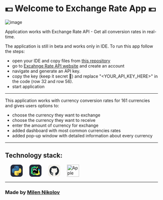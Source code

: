 # 💵 Welcome to Exchange Rate App 💶
![image](https://github.com/user-attachments/assets/e8dd8e2f-4651-44c4-9b13-de07734d4739)

Application works with Exchange Rate API - Get all conversion rates in real-time.


The application is still in beta and works only in IDE. To run this app follow the steps:
  * open your IDE and copy files from [this repository](https://github.com/Milenski1987/Exchange-Rate-App-with-API)
  * go to [Excahnge Rate API website](https://www.exchangerate-api.com) and create an account  
  * navigate and generate an API key.  
  * copy the key (keep it secret 🤫) and replace "<YOUR_API_KEY_HERE>" in the code (row 32 and row 56).
  * start application

---

This application works with currency conversion rates for 161 currencies and gives users options to:
* choose the currency they want to exchange
* choose the currency they want to receive
* enter the amount of currency for exchange
* added dashboard with most common currencies rates
* added pop-up window with detailed information about every currency
---

## Technology stack:
<p align="left">
  &emsp;
    <a href="#"><img alt="Python" src="https://github.com/tandpfun/skill-icons/blob/main/icons/Python-Dark.svg" width="40" height ="40"></a>
  &emsp;
    <a href="#"><img src="https://github.com/tandpfun/skill-icons/blob/main/icons/PyCharm-Dark.svg" width="40" height="40" /></a>
  &emsp;
    <a href="#"><img alt="GitHub" src="https://github.com/tandpfun/skill-icons/blob/main/icons/Github-Light.svg" title="GitHub" **alt="GitHub" width="40" height="40" ></a>
  &emsp;
    <a href="#"><img src="https://github.com/tandpfun/skill-icons/blob/main/icons/Apple-Light.svg" title="Apple" **alt="Apple" width="40" height="40" /></a>
</p>


---
### Made by [Milen Nikolov](https://www.linkedin.com/in/milen-nikolov-62455034b/)
